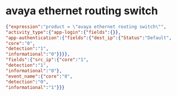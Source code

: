 avaya ethernet routing switch
=============================

```JSON
{"expression":"product = \"avaya ethernet routing switch\"",
"activity_type":{"app-login":{"fields":{}},
"app-authentication":{"fields":{"dest_ip":{"Status":"Default",
"core":"0",
"detection":"1",
"informational":"0"}}}},
"fields":{"src_ip":{"core":"1",
"detection":"1",
"informational":"0"},
"event_name":{"core":"0",
"detection":"0",
"informational":"1"}}}
```